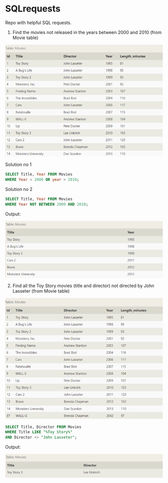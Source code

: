 # SQLrequests
Repo with helpful SQL requests.

1. Find the movies not released in the years between 2000 and 2010 (from Movie table)

![1-base-table](https://github.com/AleksandraPujanek/SQLrequests/blob/5dbec32ae2a075dfb694be2c6b9d3d2d5ecdc6b9/images/1-base-table1.png)

Solution no 1
```sql
SELECT Title, Year FROM Movies
WHERE Year < 2000 OR year > 2010;
```

Solution no 2
```sql
SELECT Title, Year FROM Movies
WHERE Year NOT BETWEEN 2000 AND 2010;
```
Output:

![1-response](https://raw.githubusercontent.com/AleksandraPujanek/SQLrequests/main/images/1-response.png)

2. Find all the Toy Story movies (title and director) not directed by John Lasseter (from Movie table)

![2-base-table](https://raw.githubusercontent.com/AleksandraPujanek/SQLrequests/main/images/2-base-table.png)

```sql
SELECT Title, Director FROM Movies
WHERE Title LIKE "%Toy Story%"
AND Director <> "John Lasseter";
```
Output:

![2-response](https://raw.githubusercontent.com/AleksandraPujanek/SQLrequests/main/images/2-response.png)
